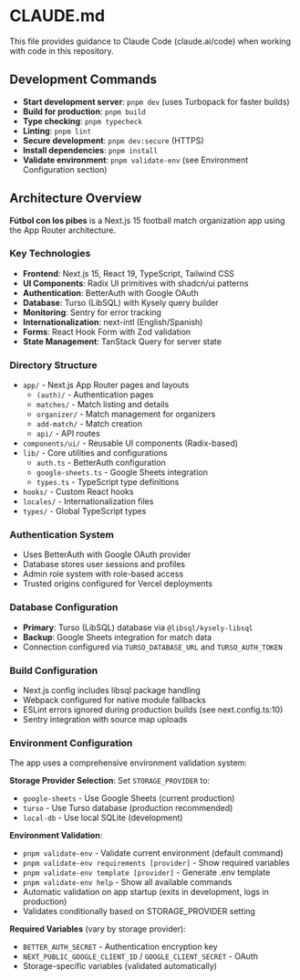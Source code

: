 # CLAUDE.md

This file provides guidance to Claude Code (claude.ai/code) when working with code in this repository.

## Development Commands

- **Start development server**: `pnpm dev` (uses Turbopack for faster builds)
- **Build for production**: `pnpm build`
- **Type checking**: `pnpm typecheck`
- **Linting**: `pnpm lint`
- **Secure development**: `pnpm dev:secure` (HTTPS)
- **Install dependencies**: `pnpm install`
- **Validate environment**: `pnpm validate-env` (see Environment Configuration section)

## Architecture Overview

**Fútbol con los pibes** is a Next.js 15 football match organization app using the App Router architecture.

### Key Technologies
- **Frontend**: Next.js 15, React 19, TypeScript, Tailwind CSS
- **UI Components**: Radix UI primitives with shadcn/ui patterns
- **Authentication**: BetterAuth with Google OAuth
- **Database**: Turso (LibSQL) with Kysely query builder
- **Monitoring**: Sentry for error tracking
- **Internationalization**: next-intl (English/Spanish)
- **Forms**: React Hook Form with Zod validation
- **State Management**: TanStack Query for server state

### Directory Structure
- `app/` - Next.js App Router pages and layouts
  - `(auth)/` - Authentication pages
  - `matches/` - Match listing and details
  - `organizer/` - Match management for organizers
  - `add-match/` - Match creation
  - `api/` - API routes
- `components/ui/` - Reusable UI components (Radix-based)
- `lib/` - Core utilities and configurations
  - `auth.ts` - BetterAuth configuration
  - `google-sheets.ts` - Google Sheets integration
  - `types.ts` - TypeScript type definitions
- `hooks/` - Custom React hooks
- `locales/` - Internationalization files
- `types/` - Global TypeScript types

### Authentication System
- Uses BetterAuth with Google OAuth provider
- Database stores user sessions and profiles
- Admin role system with role-based access
- Trusted origins configured for Vercel deployments

### Database Configuration
- **Primary**: Turso (LibSQL) database via `@libsql/kysely-libsql`
- **Backup**: Google Sheets integration for match data
- Connection configured via `TURSO_DATABASE_URL` and `TURSO_AUTH_TOKEN`

### Build Configuration
- Next.js config includes libsql package handling
- Webpack configured for native module fallbacks
- ESLint errors ignored during production builds (see next.config.ts:10)
- Sentry integration with source map uploads

### Environment Configuration
The app uses a comprehensive environment validation system:

**Storage Provider Selection**: Set `STORAGE_PROVIDER` to:
- `google-sheets` - Use Google Sheets (current production)
- `turso` - Use Turso database (production recommended)  
- `local-db` - Use local SQLite (development)

**Environment Validation**:
- `pnpm validate-env` - Validate current environment (default command)
- `pnpm validate-env requirements [provider]` - Show required variables
- `pnpm validate-env template [provider]` - Generate .env template
- `pnpm validate-env help` - Show all available commands
- Automatic validation on app startup (exits in development, logs in production)
- Validates conditionally based on STORAGE_PROVIDER setting

**Required Variables** (vary by storage provider):
- `BETTER_AUTH_SECRET` - Authentication encryption key
- `NEXT_PUBLIC_GOOGLE_CLIENT_ID` / `GOOGLE_CLIENT_SECRET` - OAuth
- Storage-specific variables (validated automatically)